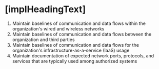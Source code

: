 # [implHeadingText]


1. Maintain baselines of communication and data flows within the organization's wired and wireless networks
2. Maintain baselines of communication and data flows between the organization and third parties
3. Maintain baselines of communication and data flows for the organization's infrastructure-as-a-service (IaaS) usage
4. Maintain documentation of expected network ports, protocols, and services that are typically used among authorized systems
